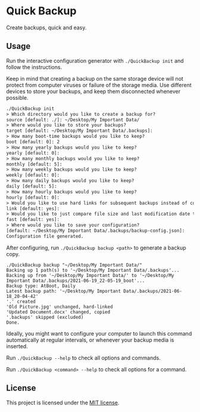 Quick Backup
============

Create backups, quick and easy.


## Usage

Run the interactive configuration generator with `./QuickBackup init` and follow
the instructions.

Keep in mind that creating a backup on the same storage device will not protect
from computer viruses or failure of the storage media. Use different devices
to store your backups, and keep them disconnected whenever possible.

```txt
./QuickBackup init
> Which directory would you like to create a backup for?
source [default: ./]: ~/Desktop/My Important Data/
> Where would you like to store your backups?
target [default: ~/Desktop/My Important Data/.backups]:
> How many boot-time backups would you like to keep?
boot [default: 0]: 2
> How many yearly backups would you like to keep?
yearly [default: 0]:
> How many monthly backups would you like to keep?
monthly [default: 5]:
> How many weekly backups would you like to keep?
weekly [default: 0]:
> How many daily backups would you like to keep?
daily [default: 5]:
> How many hourly backups would you like to keep?
hourly [default: 0]:
> Would you like to use hard links for subsequent backups instead of copying all files again (will save space)?
link [default: yes]:
> Would you like to just compare file size and last modification date to detect changes (will improve performance)?
fast [default: yes]:
> Where would you like to save your configuration?
[default: ~/Desktop/My Important Data/.backups/backup-config.json]:
Configuration file generated.
```

After configuring, run `./QuickBackup backup <path>` to generate a backup copy.

```
./QuickBackup backup "~/Desktop/My Important Data/"
Backing up 1 path(s) to '~/Desktop/My Important Data/.backups'...
Backing up from '~/Desktop/My Important Data/' to '~/Desktop/My Important Data/.backups/2021-06-19_22-05-19_boot'...
Backup type: AtBoot, Daily
Latest backup path: '~/Desktop/My Important Data/.backups/2021-06-18_20-04-42'
'.' created
'Old Picture.jpg' unchanged, hard-linked
'Updated Document.docx' changed, copied
'.backups' skipped (excluded)
Done.
```

Ideally, you might want to configure your computer to launch this command
automatically at regular intervals, or whenever your backup media is inserted.

Run `./QuickBackup --help` to check all options and commands.

Run `./QuickBackup <command> --help` to check all options for a command.


## License

This project is licensed under the [MIT license](LICENSE).
